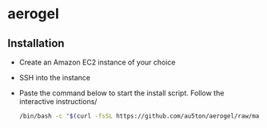 # aerogel

## Installation

- Create an Amazon EC2 instance of your choice

- SSH into the instance

- Paste the command below to start the install script. Follow the interactive instructions/

  ```bash
  /bin/bash -c "$(curl -fsSL https://github.com/au5ton/aerogel/raw/master/install.sh)"
  ```